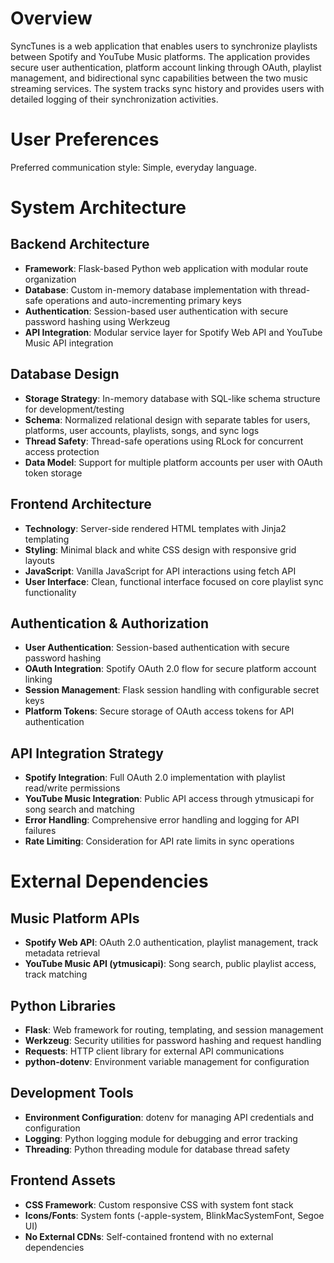 # Overview

SyncTunes is a web application that enables users to synchronize playlists between Spotify and YouTube Music platforms. The application provides secure user authentication, platform account linking through OAuth, playlist management, and bidirectional sync capabilities between the two music streaming services. The system tracks sync history and provides users with detailed logging of their synchronization activities.

# User Preferences

Preferred communication style: Simple, everyday language.

# System Architecture

## Backend Architecture
- **Framework**: Flask-based Python web application with modular route organization
- **Database**: Custom in-memory database implementation with thread-safe operations and auto-incrementing primary keys
- **Authentication**: Session-based user authentication with secure password hashing using Werkzeug
- **API Integration**: Modular service layer for Spotify Web API and YouTube Music API integration

## Database Design
- **Storage Strategy**: In-memory database with SQL-like schema structure for development/testing
- **Schema**: Normalized relational design with separate tables for users, platforms, user accounts, playlists, songs, and sync logs
- **Thread Safety**: Thread-safe operations using RLock for concurrent access protection
- **Data Model**: Support for multiple platform accounts per user with OAuth token storage

## Frontend Architecture
- **Technology**: Server-side rendered HTML templates with Jinja2 templating
- **Styling**: Minimal black and white CSS design with responsive grid layouts
- **JavaScript**: Vanilla JavaScript for API interactions using fetch API
- **User Interface**: Clean, functional interface focused on core playlist sync functionality

## Authentication & Authorization
- **User Authentication**: Session-based authentication with secure password hashing
- **OAuth Integration**: Spotify OAuth 2.0 flow for secure platform account linking
- **Session Management**: Flask session handling with configurable secret keys
- **Platform Tokens**: Secure storage of OAuth access tokens for API authentication

## API Integration Strategy
- **Spotify Integration**: Full OAuth 2.0 implementation with playlist read/write permissions
- **YouTube Music Integration**: Public API access through ytmusicapi for song search and matching
- **Error Handling**: Comprehensive error handling and logging for API failures
- **Rate Limiting**: Consideration for API rate limits in sync operations

# External Dependencies

## Music Platform APIs
- **Spotify Web API**: OAuth 2.0 authentication, playlist management, track metadata retrieval
- **YouTube Music API (ytmusicapi)**: Song search, public playlist access, track matching

## Python Libraries
- **Flask**: Web framework for routing, templating, and session management
- **Werkzeug**: Security utilities for password hashing and request handling
- **Requests**: HTTP client library for external API communications
- **python-dotenv**: Environment variable management for configuration

## Development Tools
- **Environment Configuration**: dotenv for managing API credentials and configuration
- **Logging**: Python logging module for debugging and error tracking
- **Threading**: Python threading module for database thread safety

## Frontend Assets
- **CSS Framework**: Custom responsive CSS with system font stack
- **Icons/Fonts**: System fonts (-apple-system, BlinkMacSystemFont, Segoe UI)
- **No External CDNs**: Self-contained frontend with no external dependencies